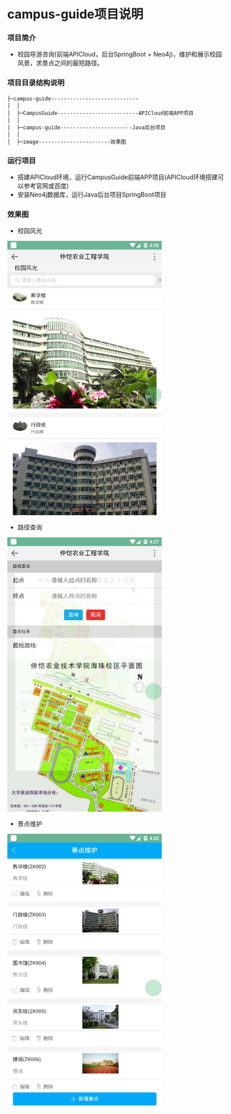 # campus-guide项目说明
### 项目简介

- 校园导游咨询(前端APICloud，后台SpringBoot + Neo4j)，维护和展示校园风景，求景点之间的最短路径。

### 项目目录结构说明

```
├─campus-guide----------------------------
│  │
│  ├─CampusGuide--------------------------APICloud前端APP项目
│  │
│  ├─campus-guide-----------------------Java后台项目
│  │
│  ├─image-----------------------效果图
```

### 运行项目

- 搭建APICloud环境，运行CampusGuide前端APP项目(APICloud环境搭建可以参考官网或百度)
- 安装Neo4j数据库，运行Java后台项目SpringBoot项目

### 效果图

- 校园风光

![校园风光](./image/1.png)

- 路径查询

![路径查询](./image/2.png)

- 景点维护

![路径查询](./image/3.png)
